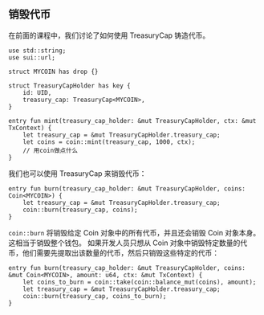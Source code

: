 ## 销毁代币

在前面的课程中，我们讨论了如何使用 TreasuryCap 铸造代币。

```move
use std::string;
use sui::url;

struct MYCOIN has drop {}

struct TreasuryCapHolder has key {
    id: UID,
    treasury_cap: TreasuryCap<MYCOIN>,
}

entry fun mint(treasury_cap_holder: &mut TreasuryCapHolder, ctx: &mut TxContext) {
    let treasury_cap = &mut TreasuryCapHolder.treasury_cap;
    let coins = coin::mint(treasury_cap, 1000, ctx);
    // 用coin做点什么
}
```
我们也可以使用 TreasuryCap 来销毁代币：

```move
entry fun burn(treasury_cap_holder: &mut TreasuryCapHolder, coins: Coin<MYCOIN>) {
    let treasury_cap = &mut TreasuryCapHolder.treasury_cap;
    coin::burn(treasury_cap, coins);
}
```
`coin::burn` 将销毁给定 Coin 对象中的所有代币，并且还会销毁 Coin 对象本身。这相当于销毁整个钱包。
如果开发人员只想从 Coin 对象中销毁特定数量的代币，他们需要先提取出该数量的代币，然后只销毁这些特定的代币：

```move
entry fun burn(treasury_cap_holder: &mut TreasuryCapHolder, coins: &mut Coin<MYCOIN>, amount: u64, ctx: &mut TxContext) {
    let coins_to_burn = coin::take(coin::balance_mut(coins), amount);
    let treasury_cap = &mut TreasuryCapHolder.treasury_cap;
    coin::burn(treasury_cap, coins_to_burn);
}
```